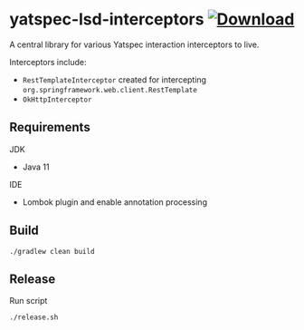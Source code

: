 # yatspec-lsd-interceptors [![Download](https://api.bintray.com/packages/nickmcdowall/nkm/yatspec-lsd-interceptors/images/download.svg) ](https://bintray.com/nickmcdowall/nkm/yatspec-lsd-interceptors/_latestVersion)

A central library for various Yatspec interaction interceptors to live.

Interceptors include:
* `RestTemplateInterceptor` created for intercepting `org.springframework.web.client.RestTemplate`
* `OkHttpInterceptor`
## Requirements

JDK
* Java 11

IDE
* Lombok plugin and enable annotation processing

## Build

```
./gradlew clean build
```

## Release

Run script

```
./release.sh
```


